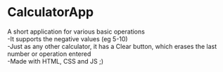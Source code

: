 # CalculatorApp
A short application for various basic operations <br>
-It supports the negative values (eg 5-10) <br>
-Just as any other calculator, it has a Clear button, which erases the last number or operation entered <br>
-Made with HTML, CSS and JS ;)